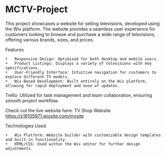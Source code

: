 # MCTV-Project

This project showcases a website for selling televisions, developed using the Wix platform. The website provides a seamless user experience for customers looking to browse and purchase a wide range of televisions, offering various brands, sizes, and prices.

Features

	•	Responsive Design: Optimized for both desktop and mobile users.
	•	Product Listings: Displays a variety of televisions with key specifications.
	•	User-Friendly Interface: Intuitive navigation for customers to explore different TV models.
	•	Wix-Based Development: Built entirely on the Wix platform, allowing for rapid deployment and ease of updates.

Trello: Utilized for task management and team collaboration, ensuring smooth project workflow.  

Check out the live website here: TV Shop Website
https://x18105971.wixsite.com/mysite

Technologies Used

	•	Wix Platform: Website builder with customizable design templates and built-in functionality.
	•	HTML/CSS: Used within the Wix editor for further design adjustments.
